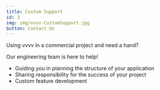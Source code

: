 ```yaml
---
title: Custom Support
id: 3
img: img/vvvv-CustomSupport.jpg
button: Contact Us
---
```

<p>Using vvvv in a commercial project and need a hand?</p>

<p class="text-light mb-4">Our engineering team is here to help!</p>

- Guiding you in planning the structure of your application
- Sharing responsibility for the success of your project
- Custom feature development